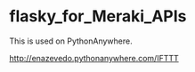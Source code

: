 # flasky_for_Meraki_APIs

This is used on PythonAnywhere.

http://enazevedo.pythonanywhere.com/IFTTT
